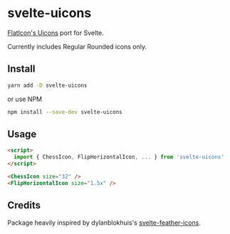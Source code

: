 # svelte-uicons

[FlatIcon's Uicons](https://www.flaticon.com/uicons) port for Svelte. 

Currently includes Regular Rounded icons only.

## Install

```bash
yarn add -D svelte-uicons
```

or use NPM

```bash
npm install --save-dev svelte-uicons
```

## Usage

```html
<script>
  import { ChessIcon, FlipHorizontalIcon, ... } from 'svelte-uicons'
</script>

<ChessIcon size="32" />
<FlipHorizontalIcon size="1.5x" />
```

## Credits
Package heavily inspired by dylanblokhuis's [svelte-feather-icons](https://github.com/dylanblokhuis/svelte-feather-icons).